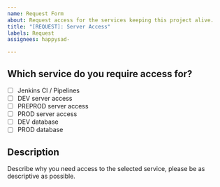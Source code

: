 ```yaml
---
name: Request Form
about: Request access for the services keeping this project alive.
title: "[REQUEST]: Server Access"
labels: Request
assignees: happysad-

---
```


## Which service do you require access for?
- [ ] Jenkins CI / Pipelines
- [ ] DEV server access
- [ ] PREPROD server access
- [ ] PROD server access
- [ ] DEV database
- [ ] PROD database

## Description
Describe why you need access to the selected service, please be as descriptive as possible.
